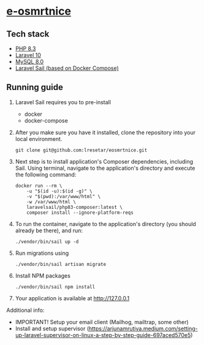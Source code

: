 <h1><ins>e-osmrtnice</ins></h1>

## Tech stack
- [PHP 8.3](https://www.php.net/)
- [Laravel 10](https://laravel.com/docs/10.x)
- [MySQL 8.0](https://www.mysql.com/)
- [Laravel Sail (based on Docker Compose)](https://laravel.com/docs/10.x#docker-installation-using-sail)

## Running guide
1. Laravel Sail requires you to pre-install
   - docker
   - docker-compose

2. After you make sure you have it installed, clone the repository into your local environment.
    ```
    git clone git@github.com:lresetar/eosmrtnice.git
    ```
3. Next step is to install application's Composer dependencies, including Sail. Using terminal, navigate to the application's directory
and execute the following command:
    ```
    docker run --rm \
        -u "$(id -u):$(id -g)" \
        -v "$(pwd):/var/www/html" \
        -w /var/www/html \
        laravelsail/php83-composer:latest \
        composer install --ignore-platform-reqs
    ```
4. To run the container, navigate to the application's directory (you should already be there), and run:

    ```./vendor/bin/sail up -d```

5. Run migrations using

    ```./vendor/bin/sail artisan migrate```

6. Install NPM packages

    ```./vendor/bin/sail npm install```

7. Your application is available at http://127.0.0.1

Additional info:

- IMPORTANT! Setup your email client (Mailhog, mailtrap, some other)
- Install and setup supervisor (https://arjunamrutiya.medium.com/setting-up-laravel-supervisor-on-linux-a-step-by-step-guide-697aced570e5)





